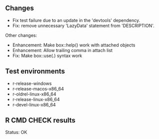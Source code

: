 ## Changes

* Fix test failure due to an update in the 'devtools' dependency.
* Fix: remove unnecessary 'LazyData' statement from 'DESCRIPTION'.

Other changes:

* Enhancement: Make box::help() work with attached objects
* Enhancement: Allow trailing comma in attach list
* Fix: Make box::use(.) syntax work


## Test environments

* r-release-windows
* r-release-macos-x86_64
* r-oldrel-linux-x86_64
* r-release-linux-x86_64
* r-devel-linux-x86_64


## R CMD CHECK results

Status: OK
